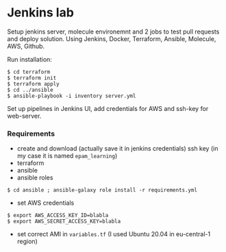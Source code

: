 # Jenkins lab

Setup jenkins server, molecule environemnt and 2 jobs to test pull requests
and deploy solution. Using Jenkins, Docker, Terraform, Ansible, Molecule, AWS, Github.

Run installation:
```shell
$ cd terraform
$ terraform init
$ terraform apply
$ cd ../ansible
$ ansible-playbook -i inventory server.yml
```

Set up pipelines in Jenkins UI, add credentials for AWS and ssh-key for web-server.

### Requirements

+ create and download (actually save it in jenkins credentials) ssh key (in my
case it is named `epam_learning`)
+ terraform
+ ansible
+ ansible roles
```shell
$ cd ansible ; ansible-galaxy role install -r requirements.yml
```
+ set AWS credentials 
```shell
$ export AWS_ACCESS_KEY_ID=blabla
$ export AWS_SECRET_ACCESS_KEY=blabla
```
+ set correct AMI in `variables.tf` (I used Ubuntu 20.04 in eu-central-1 region)
